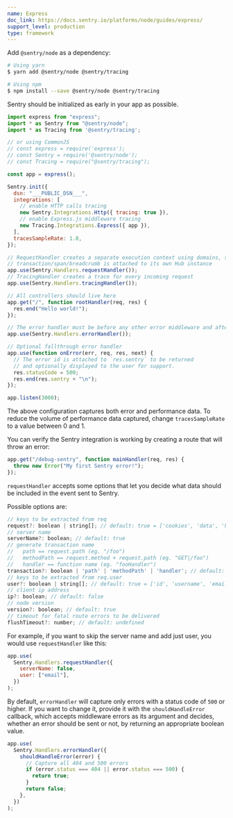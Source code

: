 ```yaml
---
name: Express
doc_link: https://docs.sentry.io/platforms/node/guides/express/
support_level: production
type: framework
---
```


Add `@sentry/node` as a dependency:

```bash
# Using yarn
$ yarn add @sentry/node @sentry/tracing

# Using npm
$ npm install --save @sentry/node @sentry/tracing
```

Sentry should be initialized as early in your app as possible.

```javascript
import express from "express";
import * as Sentry from "@sentry/node";
import * as Tracing from '@sentry/tracing';

// or using CommonJS
// const express = require('express');
// const Sentry = require('@sentry/node');
// const Tracing = require("@sentry/tracing");

const app = express();

Sentry.init({
  dsn: "___PUBLIC_DSN___",
  integrations: [
    // enable HTTP calls tracing
    new Sentry.Integrations.Http({ tracing: true }),
    // enable Express.js middleware tracing
    new Tracing.Integrations.Express({ app }),
  ],
  tracesSampleRate: 1.0,
});

// RequestHandler creates a separate execution context using domains, so that every
// transaction/span/breadcrumb is attached to its own Hub instance
app.use(Sentry.Handlers.requestHandler());
// TracingHandler creates a trace for every incoming request
app.use(Sentry.Handlers.tracingHandler());

// All controllers should live here
app.get("/", function rootHandler(req, res) {
  res.end("Hello world!");
});

// The error handler must be before any other error middleware and after all controllers
app.use(Sentry.Handlers.errorHandler());

// Optional fallthrough error handler
app.use(function onError(err, req, res, next) {
  // The error id is attached to `res.sentry` to be returned
  // and optionally displayed to the user for support.
  res.statusCode = 500;
  res.end(res.sentry + "\n");
});

app.listen(3000);
```

The above configuration captures both error and performance data. To reduce the volume of performance data captured, change `tracesSampleRate` to a value between 0 and 1.

You can verify the Sentry integration is working by creating a route that will throw an error:

```js
app.get("/debug-sentry", function mainHandler(req, res) {
  throw new Error("My first Sentry error!");
});
```

`requestHandler` accepts some options that let you decide what data should be included in the event sent to Sentry.

Possible options are:

```js
// keys to be extracted from req
request?: boolean | string[]; // default: true = ['cookies', 'data', 'headers', 'method', 'query_string', 'url']
// server name
serverName?: boolean; // default: true
// generate transaction name
//   path == request.path (eg. "/foo")
//   methodPath == request.method + request.path (eg. "GET|/foo")
//   handler == function name (eg. "fooHandler")
transaction?: boolean | 'path' | 'methodPath' | 'handler'; // default: true = 'methodPath'
// keys to be extracted from req.user
user?: boolean | string[]; // default: true = ['id', 'username', 'email']
// client ip address
ip?: boolean; // default: false
// node version
version?: boolean; // default: true
// timeout for fatal route errors to be delivered
flushTimeout?: number; // default: undefined
```

For example, if you want to skip the server name and add just user, you would use `requestHandler` like this:

```js
app.use(
  Sentry.Handlers.requestHandler({
    serverName: false,
    user: ["email"],
  })
);
```

By default, `errorHandler` will capture only errors with a status code of `500` or higher. If you want to change it, provide it with the `shouldHandleError` callback, which accepts middleware errors as its argument and decides, whether an error should be sent or not, by returning an appropriate boolean value.

```js
app.use(
  Sentry.Handlers.errorHandler({
    shouldHandleError(error) {
      // Capture all 404 and 500 errors
      if (error.status === 404 || error.status === 500) {
        return true;
      }
      return false;
    },
  })
);
```

